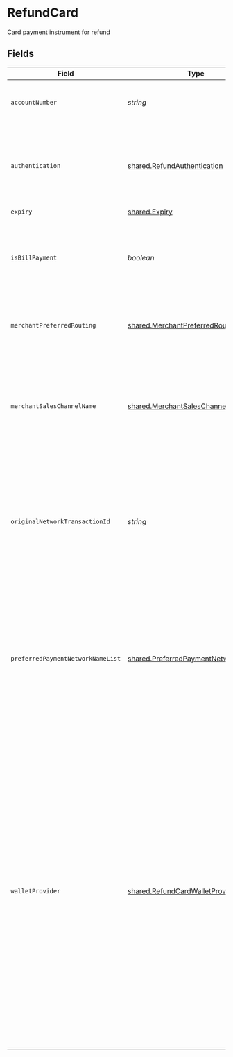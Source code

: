 # RefundCard

Card payment instrument for refund


## Fields

| Field                                                                                                                                                                                                                                                                                                                                                                                                                                                                                        | Type                                                                                                                                                                                                                                                                                                                                                                                                                                                                                         | Required                                                                                                                                                                                                                                                                                                                                                                                                                                                                                     | Description                                                                                                                                                                                                                                                                                                                                                                                                                                                                                  | Example                                                                                                                                                                                                                                                                                                                                                                                                                                                                                      |
| -------------------------------------------------------------------------------------------------------------------------------------------------------------------------------------------------------------------------------------------------------------------------------------------------------------------------------------------------------------------------------------------------------------------------------------------------------------------------------------------- | -------------------------------------------------------------------------------------------------------------------------------------------------------------------------------------------------------------------------------------------------------------------------------------------------------------------------------------------------------------------------------------------------------------------------------------------------------------------------------------------- | -------------------------------------------------------------------------------------------------------------------------------------------------------------------------------------------------------------------------------------------------------------------------------------------------------------------------------------------------------------------------------------------------------------------------------------------------------------------------------------------- | -------------------------------------------------------------------------------------------------------------------------------------------------------------------------------------------------------------------------------------------------------------------------------------------------------------------------------------------------------------------------------------------------------------------------------------------------------------------------------------------- | -------------------------------------------------------------------------------------------------------------------------------------------------------------------------------------------------------------------------------------------------------------------------------------------------------------------------------------------------------------------------------------------------------------------------------------------------------------------------------------------- |
| `accountNumber`                                                                                                                                                                                                                                                                                                                                                                                                                                                                              | *string*                                                                                                                                                                                                                                                                                                                                                                                                                                                                                     | :heavy_check_mark:                                                                                                                                                                                                                                                                                                                                                                                                                                                                           | Identifies a unique occurrence of a payment account.                                                                                                                                                                                                                                                                                                                                                                                                                                         |                                                                                                                                                                                                                                                                                                                                                                                                                                                                                              |
| `authentication`                                                                                                                                                                                                                                                                                                                                                                                                                                                                             | [shared.RefundAuthentication](../../models/shared/refundauthentication.md)                                                                                                                                                                                                                                                                                                                                                                                                                   | :heavy_minus_sign:                                                                                                                                                                                                                                                                                                                                                                                                                                                                           | The authentication object allows you to opt in to additional security features specific for refund                                                                                                                                                                                                                                                                                                                                                                                           |                                                                                                                                                                                                                                                                                                                                                                                                                                                                                              |
| `expiry`                                                                                                                                                                                                                                                                                                                                                                                                                                                                                     | [shared.Expiry](../../models/shared/expiry.md)                                                                                                                                                                                                                                                                                                                                                                                                                                               | :heavy_minus_sign:                                                                                                                                                                                                                                                                                                                                                                                                                                                                           | Expiration date                                                                                                                                                                                                                                                                                                                                                                                                                                                                              |                                                                                                                                                                                                                                                                                                                                                                                                                                                                                              |
| `isBillPayment`                                                                                                                                                                                                                                                                                                                                                                                                                                                                              | *boolean*                                                                                                                                                                                                                                                                                                                                                                                                                                                                                    | :heavy_minus_sign:                                                                                                                                                                                                                                                                                                                                                                                                                                                                           | Indicates whether or not the transaction is identified as a bill payment, prearranged between the cardholder and the merchant.                                                                                                                                                                                                                                                                                                                                                               |                                                                                                                                                                                                                                                                                                                                                                                                                                                                                              |
| `merchantPreferredRouting`                                                                                                                                                                                                                                                                                                                                                                                                                                                                   | [shared.MerchantPreferredRouting](../../models/shared/merchantpreferredrouting.md)                                                                                                                                                                                                                                                                                                                                                                                                           | :heavy_minus_sign:                                                                                                                                                                                                                                                                                                                                                                                                                                                                           | Codifies the routing model used to route the transaction as preferred by merchant.                                                                                                                                                                                                                                                                                                                                                                                                           |                                                                                                                                                                                                                                                                                                                                                                                                                                                                                              |
| `merchantSalesChannelName`                                                                                                                                                                                                                                                                                                                                                                                                                                                                   | [shared.MerchantSalesChannelName](../../models/shared/merchantsaleschannelname.md)                                                                                                                                                                                                                                                                                                                                                                                                           | :heavy_minus_sign:                                                                                                                                                                                                                                                                                                                                                                                                                                                                           | Label given to a merchant client of the Firm's medium for reaching its customers and facilitating and/or performing sales of its merchandise or services.                                                                                                                                                                                                                                                                                                                                    |                                                                                                                                                                                                                                                                                                                                                                                                                                                                                              |
| `originalNetworkTransactionId`                                                                                                                                                                                                                                                                                                                                                                                                                                                               | *string*                                                                                                                                                                                                                                                                                                                                                                                                                                                                                     | :heavy_minus_sign:                                                                                                                                                                                                                                                                                                                                                                                                                                                                           | Reference to a previous transaction. For merchant initiated transactions (MIT), the network transaction identifier from the original transaction must be sent in this field.                                                                                                                                                                                                                                                                                                                 | 1c4b1100-4017-11e9-b649-8de064224186                                                                                                                                                                                                                                                                                                                                                                                                                                                         |
| `preferredPaymentNetworkNameList`                                                                                                                                                                                                                                                                                                                                                                                                                                                            | [shared.PreferredPaymentNetworkName](../../models/shared/preferredpaymentnetworkname.md)[]                                                                                                                                                                                                                                                                                                                                                                                                   | :heavy_minus_sign:                                                                                                                                                                                                                                                                                                                                                                                                                                                                           | Define the list of Payment Network Name preferred by merchant.  Payment Network Name is the label for primary transactions processing network through which card's (Debit or credit) account transactions are processed.                                                                                                                                                                                                                                                                     |                                                                                                                                                                                                                                                                                                                                                                                                                                                                                              |
| `walletProvider`                                                                                                                                                                                                                                                                                                                                                                                                                                                                             | [shared.RefundCardWalletProvider](../../models/shared/refundcardwalletprovider.md)                                                                                                                                                                                                                                                                                                                                                                                                           | :heavy_minus_sign:                                                                                                                                                                                                                                                                                                                                                                                                                                                                           | Identifies the organization who manages the e-wallet for a consumer. The actual e-wallet management responsibilities may include hosting, accessing, communicating, and/or updating all or some of the customer data associated with the e-wallet.  An E-wallet is an application that is created on the mobile device to interact with the Point of Sale (POS) device as a catalyst for a transaction. This value may be sent to the Firm (as in Visa Tokenization) or created by the Firm. |                                                                                                                                                                                                                                                                                                                                                                                                                                                                                              |